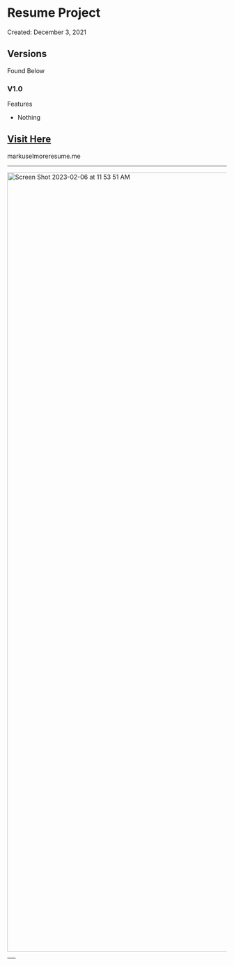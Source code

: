 # Resume Project

Created: December 3, 2021

## Versions

Found Below

### V1.0
Features
- Nothing


## [Visit Here](https://www.google.com)
markuselmoreresume.me 

___
<img width="1792" alt="Screen Shot 2023-02-06 at 11 53 51 AM" src="https://user-images.githubusercontent.com/70619636/217034467-d97d6c3f-989e-4074-8a63-c56b8fc0bebc.png">
___
